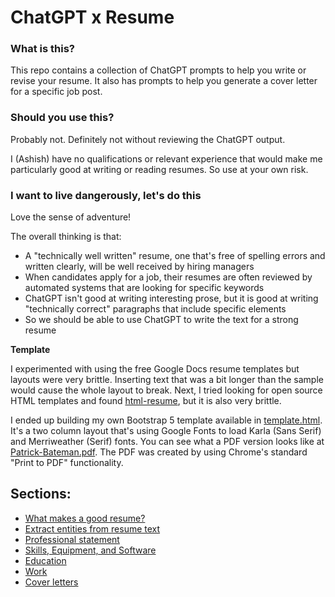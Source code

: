 # ChatGPT x Resume

### What is this?

This repo contains a collection of ChatGPT prompts to help you write or revise your resume. 
It also has prompts to help you generate a cover letter for a specific job post.

### Should you use this?

Probably not. Definitely not without reviewing the ChatGPT output.

I (Ashish) have no qualifications or relevant experience that would make me particularly good at writing or reading resumes.
So use at your own risk.

### I want to live dangerously, let's do this

Love the sense of adventure!

The overall thinking is that:

* A "technically well written" resume, one that's free of spelling errors and written clearly, will be well received by hiring managers
* When candidates apply for a job, their resumes are often reviewed by automated systems that are looking for specific keywords
* ChatGPT isn't good at writing interesting prose, but it is good at writing "technically correct" paragraphs that include specific elements
* So we should be able to use ChatGPT to write the text for a strong resume

**Template**

I experimented with using the free Google Docs resume templates but layouts were very brittle. Inserting text that was a 
bit longer than the sample would cause the whole layout to break. Next, I tried looking for open source HTML templates and found [html-resume](https://github.com/BeyondCodeBootcamp/html-resume), 
but it is also very brittle.

I ended up building my own Bootstrap 5 template available in [template.html](template.html). 
It's a two column layout that's using Google Fonts to load Karla (Sans Serif) and Merriweather (Serif) fonts.
You can see what a PDF version looks like at [Patrick-Bateman.pdf](Patrick-Bateman.pdf). The PDF was created by
using Chrome's standard "Print to PDF" functionality.

## Sections:

* [What makes a good resume?](01-good-resume.md)
* [Extract entities from resume text](02-extractors.md)
* [Professional statement](03-professional-statement.md)
* [Skills, Equipment, and Software](04-skills.md)
* [Education](05-education.md)
* [Work](06-work.md) 
* [Cover letters](07-cover-letter.md)